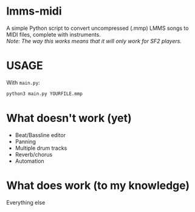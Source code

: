 lmms-midi
=========
A simple Python script to convert uncompressed (.mmp) LMMS songs to MIDI files, complete with instruments.  
*Note: The way this works means that it will only work for SF2 players.*

USAGE
=====
With `main.py`:
```bash
python3 main.py YOURFILE.mmp
```

What doesn't work (yet)
=======================
* Beat/Bassline editor
* Panning
* Multiple drum tracks
* Reverb/chorus
* Automation

What does work (to my knowledge)
================================
Everything else
